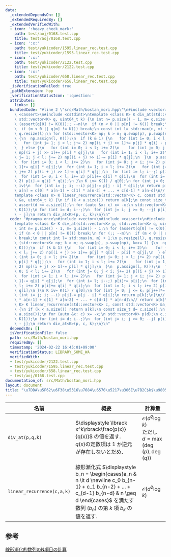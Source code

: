 ```yaml
---
data:
  _extendedDependsOn: []
  _extendedRequiredBy: []
  _extendedVerifiedWith:
  - icon: ':heavy_check_mark:'
    path: test/aoj/0168.test.cpp
    title: test/aoj/0168.test.cpp
  - icon: ':x:'
    path: test/yukicoder/1595.linear_rec.test.cpp
    title: test/yukicoder/1595.linear_rec.test.cpp
  - icon: ':x:'
    path: test/yukicoder/2122.test.cpp
    title: test/yukicoder/2122.test.cpp
  - icon: ':x:'
    path: test/yukicoder/658.linear_rec.test.cpp
    title: test/yukicoder/658.linear_rec.test.cpp
  _isVerificationFailed: true
  _pathExtension: hpp
  _verificationStatusIcon: ':question:'
  attributes:
    links: []
  bundledCode: "#line 2 \"src/Math/bostan_mori.hpp\"\n#include <vector>\n#include\
    \ <cassert>\n#include <cstdint>\ntemplate <class K> K div_at(std::vector<K> p,\
    \ std::vector<K> q, uint64_t k) {\n int n= p.size() - 1, m= q.size() - 1;\n for\
    \ (assert(q[0] != K(0));; --n)\n  if (n < 0 || p[n] != K()) break;\n for (;; --m)\n\
    \  if (m < 0 || q[m] != K()) break;\n const int l= std::max(n, m) + 1;\n p.resize(l),\
    \ q.resize(l);\n for (std::vector<K> np; k > m; q.swap(p), p.swap(np), k>>= 1)\
    \ {\n  np.assign(l, K());\n  if (k & 1) {\n   for (int i= 0; i < l; i+= 2)\n \
    \   for (int j= 1; j < l; j+= 2) np[(i + j) >> 1]+= p[j] * q[i] - p[i] * q[j];\n\
    \  } else {\n   for (int i= 0; i < l; i+= 2)\n    for (int j= 0; j < l; j+= 2)\
    \ np[(i + j) >> 1]+= p[i] * q[j];\n   for (int i= 1; i < l; i+= 2)\n    for (int\
    \ j= 1; j < l; j+= 2) np[(i + j) >> 1]-= p[i] * q[j];\n  }\n  p.assign(l, K());\n\
    \  for (int i= 0; i < l; i+= 2)\n   for (int j= 0; j < i; j+= 2) p[(i + j) >>\
    \ 1]+= q[i] * q[j];\n  for (int i= 1; i < l; i+= 2)\n   for (int j= 1; j < i;\
    \ j+= 2) p[(i + j) >> 1]-= q[i] * q[j];\n  for (int i= l; i--;) p[i]+= p[i];\n\
    \  for (int i= 0; i < l; i+= 2) p[i]+= q[i] * q[i];\n  for (int i= 1; i < l; i+=\
    \ 2) p[i]-= q[i] * q[i];\n }\n K iv= K(1) / q[0];\n for (int j= 0; j <= k; p[j++]*=\
    \ iv)\n  for (int i= j; i; --i) p[j]-= p[j - i] * q[i];\n return p[k];\n}\n//\
    \ a[n] = c[0] * a[n-1] + c[1] * a[n-2] + ... + c[d-1] * a[n-d]\n// return a[k]\n\
    template <class K> K linear_recurrence(std::vector<K> c, const std::vector<K>\
    \ &a, uint64_t k) {\n if (k < a.size()) return a[k];\n const size_t d= c.size();\n\
    \ assert(d <= a.size());\n for (auto &x: c) x= -x;\n std::vector<K> p(d);\n c.insert(c.begin(),\
    \ K(1));\n for (int i= d; i--;)\n  for (int j= i; j >= 0; --j) p[i]+= c[j] * a[i\
    \ - j];\n return div_at<K>(p, c, k);\n}\n"
  code: "#pragma once\n#include <vector>\n#include <cassert>\n#include <cstdint>\n\
    template <class K> K div_at(std::vector<K> p, std::vector<K> q, uint64_t k) {\n\
    \ int n= p.size() - 1, m= q.size() - 1;\n for (assert(q[0] != K(0));; --n)\n \
    \ if (n < 0 || p[n] != K()) break;\n for (;; --m)\n  if (m < 0 || q[m] != K())\
    \ break;\n const int l= std::max(n, m) + 1;\n p.resize(l), q.resize(l);\n for\
    \ (std::vector<K> np; k > m; q.swap(p), p.swap(np), k>>= 1) {\n  np.assign(l,\
    \ K());\n  if (k & 1) {\n   for (int i= 0; i < l; i+= 2)\n    for (int j= 1; j\
    \ < l; j+= 2) np[(i + j) >> 1]+= p[j] * q[i] - p[i] * q[j];\n  } else {\n   for\
    \ (int i= 0; i < l; i+= 2)\n    for (int j= 0; j < l; j+= 2) np[(i + j) >> 1]+=\
    \ p[i] * q[j];\n   for (int i= 1; i < l; i+= 2)\n    for (int j= 1; j < l; j+=\
    \ 2) np[(i + j) >> 1]-= p[i] * q[j];\n  }\n  p.assign(l, K());\n  for (int i=\
    \ 0; i < l; i+= 2)\n   for (int j= 0; j < i; j+= 2) p[(i + j) >> 1]+= q[i] * q[j];\n\
    \  for (int i= 1; i < l; i+= 2)\n   for (int j= 1; j < i; j+= 2) p[(i + j) >>\
    \ 1]-= q[i] * q[j];\n  for (int i= l; i--;) p[i]+= p[i];\n  for (int i= 0; i <\
    \ l; i+= 2) p[i]+= q[i] * q[i];\n  for (int i= 1; i < l; i+= 2) p[i]-= q[i] *\
    \ q[i];\n }\n K iv= K(1) / q[0];\n for (int j= 0; j <= k; p[j++]*= iv)\n  for\
    \ (int i= j; i; --i) p[j]-= p[j - i] * q[i];\n return p[k];\n}\n// a[n] = c[0]\
    \ * a[n-1] + c[1] * a[n-2] + ... + c[d-1] * a[n-d]\n// return a[k]\ntemplate <class\
    \ K> K linear_recurrence(std::vector<K> c, const std::vector<K> &a, uint64_t k)\
    \ {\n if (k < a.size()) return a[k];\n const size_t d= c.size();\n assert(d <=\
    \ a.size());\n for (auto &x: c) x= -x;\n std::vector<K> p(d);\n c.insert(c.begin(),\
    \ K(1));\n for (int i= d; i--;)\n  for (int j= i; j >= 0; --j) p[i]+= c[j] * a[i\
    \ - j];\n return div_at<K>(p, c, k);\n}\n"
  dependsOn: []
  isVerificationFile: false
  path: src/Math/bostan_mori.hpp
  requiredBy: []
  timestamp: '2024-02-22 16:45:01+09:00'
  verificationStatus: LIBRARY_SOME_WA
  verifiedWith:
  - test/yukicoder/2122.test.cpp
  - test/yukicoder/1595.linear_rec.test.cpp
  - test/yukicoder/658.linear_rec.test.cpp
  - test/aoj/0168.test.cpp
documentation_of: src/Math/bostan_mori.hpp
layout: document
title: "\u7DDA\u5F62\u6F38\u5316\u7684\u6570\u5217\u306E\u7B2C$k$\u9805"
---
```


|名前|概要|計算量|
|---|---|---|
|`div_at(p,q,k)`| $\displaystyle \lbrack x^k\rbrack\frac{p(x)}{q(x)}$ の値を返す.<br> $q(x)$の定数項は $1$ か逆元が存在しないとだめ． | $\mathcal{O}(d^2\log k)$ <br> ただし $d = \max(\deg(p), \deg(q))$|
|`linear_recurrence(c,a,k)`| 線形漸化式 $\displaystyle b_n = \begin{cases}a_n & n \lt d \newline c_0 b_{n-1} + c_1 b_{n-2} + ... + c_{d-1} b_{n-d} & n \geq d \end{cases}$ を満たす数列 $(b_n)$ の第 $k$ 項 $b_k$ の値を返す. |$\mathcal{O}(d^2\log k)$|

## 参考
[線形漸化的数列のN項目の計算](https://qiita.com/ryuhe1/items/da5acbcce4ac1911f47a)